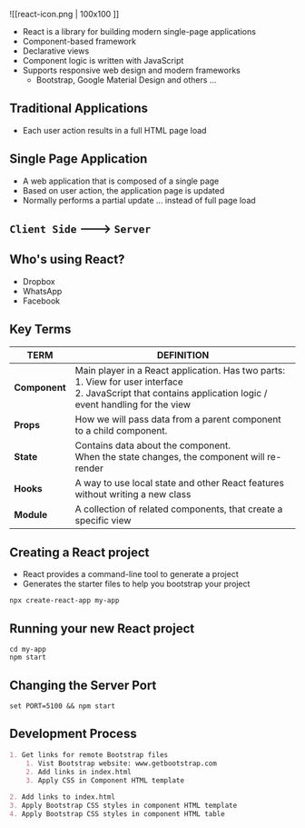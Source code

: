 
![[react-icon.png | 100x100 ]]


- React is a library for building modern single-page applications
- Component-based framework
- Declarative views
- Component logic is written with JavaScript
- Supports responsive web design and modern frameworks
	- Bootstrap, Google Material Design and others ...

## Traditional Applications

- Each user action results in a full HTML page load

## Single Page Application

- A web application that is composed of a single page
- Based on user action, the application page is updated
- Normally performs a partial update ... instead of full page load

## `Client Side` ---> `Server`


## Who's using React?

- Dropbox
- WhatsApp
- Facebook

## Key Terms

| TERM          | DEFINITION                                                                                                                                                      |
| ------------- | --------------------------------------------------------------------------------------------------------------------------------------------------------------- |
| **Component** | Main player in a React application. Has two parts:<br>1. View for user interface<br>2. JavaScript that contains application logic / event handling for the view |
| **Props**     | How we will pass data from a parent component to a child component.                                                                                             |
| **State**     | Contains data about the component.<br>When the state changes, the component will re-render                                                                      |
| **Hooks**     | A way to use local state and other React features without writing a new class                                                                                   |
| **Module**    | A collection of related components, that create a specific view                                                                                                 |

## Creating a React project

- React provides a command-line tool to generate a project
- Generates the starter files to help you bootstrap your project

```node
npx create-react-app my-app
```

## Running your new React project

```node
cd my-app
npm start
```

## Changing the Server Port

```node
set PORT=5100 && npm start
```

## Development Process

```md
1. Get links for remote Bootstrap files
	1. Vist Bootstrap website: www.getbootstrap.com
	2. Add links in index.html
	3. Apply CSS in Component HTML template
		
2. Add links to index.html
3. Apply Bootstrap CSS styles in component HTML template
4. Apply Bootstrap CSS styles in component HTML table
```

